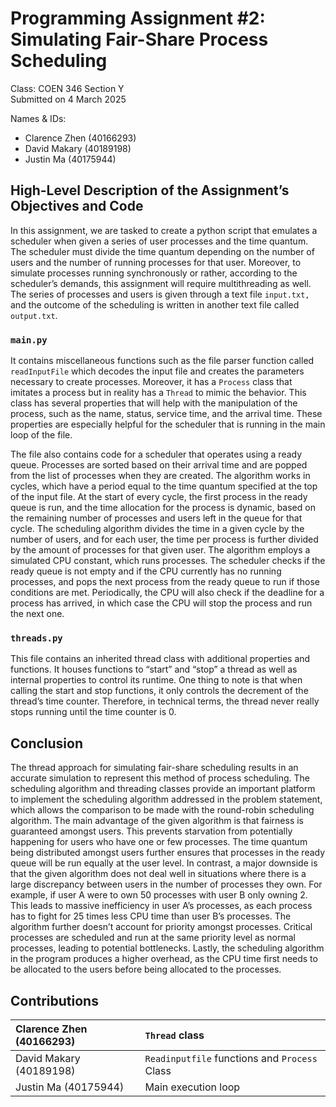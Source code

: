 # Programming Assignment \#2: Simulating Fair-Share Process Scheduling

Class: COEN 346 Section Y  
Submitted on 4 March 2025

Names & IDs:

- Clarence Zhen (40166293)  
- David Makary (40189198)  
- Justin Ma (40175944)

## High-Level Description of the Assignment’s Objectives and Code

In this assignment, we are tasked to create a python script that emulates a scheduler when given a series of user processes and the time quantum. The scheduler must divide the time quantum depending on the number of users and the number of running processes for that user. Moreover, to simulate processes running synchronously or rather, according to the scheduler’s demands, this assignment will require multithreading as well. The series of processes and users is given through a text file `input.txt,` and the outcome of the scheduling is written in another text file called `output.txt`.

### `main.py`

It contains miscellaneous functions such as the file parser function called `readInputFile` which decodes the input file and creates the parameters necessary to create processes. Moreover, it has a `Process` class that imitates a process but in reality has a `Thread` to mimic the behavior. This class has several properties that will help with the manipulation of the process, such as the name, status, service time, and the arrival time. These properties are especially helpful for the scheduler that is running in the main loop of the file.

The file also contains code for a scheduler that operates using a ready queue. Processes are sorted based on their arrival time and are popped from the list of processes when they are created. The algorithm works in cycles, which have a period equal to the time quantum specified at the top of the input file. At the start of every cycle, the first process in the ready queue is run, and the time allocation for the process is dynamic, based on the remaining number of processes and users left in the queue for that cycle. The scheduling algorithm divides the time in a given cycle by the number of users, and for each user, the time per process is further divided by the amount of processes for that given user. The algorithm employs a simulated CPU constant, which runs processes. The scheduler checks if the ready queue is not empty and if the CPU currently has no running processes, and pops the next process from the ready queue to run if those conditions are met. Periodically, the CPU will also check if the deadline for a process has arrived, in which case the CPU will stop the process and run the next one.

### `threads.py`

This file contains an inherited thread class with additional properties and functions. It houses functions to “start” and “stop” a thread as well as internal properties to control its runtime. One thing to note is that when calling the start and stop functions, it only controls the decrement of the thread’s time counter. Therefore, in technical terms, the thread never really stops running until the time counter is 0\.

## 

## Conclusion

The thread approach for simulating fair-share scheduling results in an accurate simulation to represent this method of process scheduling. The scheduling algorithm and threading classes provide an important platform to implement the scheduling algorithm addressed in the problem statement, which allows the comparison to be made with the round-robin scheduling algorithm. The main advantage of the given algorithm is that fairness is guaranteed amongst users. This prevents starvation from potentially happening for users who have one or few processes. The time quantum being distributed amongst users further ensures that processes in the ready queue will be run equally at the user level. In contrast, a major downside is that the given algorithm does not deal well in situations where there is a large discrepancy between users in the number of processes they own. For example, if user A were to own 50 processes with user B only owning 2\. This leads to massive inefficiency in user A’s processes, as each process has to fight for 25 times less CPU time than user B’s processes. The algorithm further doesn’t account for priority amongst processes. Critical processes are scheduled and run at the same priority level as normal processes, leading to potential bottlenecks. Lastly, the scheduling algorithm in the program produces a higher overhead, as the CPU time first needs to be allocated to the users before being allocated to the processes.

## Contributions

| Clarence Zhen (40166293) | `Thread` class |
| :---- | :---- |
| David Makary (40189198) | `Readinputfile` functions and `Process` Class |
| Justin Ma (40175944) | Main execution loop |

